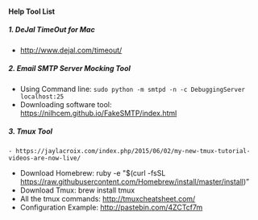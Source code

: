 #### Help Tool List
##### 1. DeJal TimeOut for Mac
 - http://www.dejal.com/timeout/

##### 2. Email SMTP Server Mocking Tool
 - Using Command line: ``` sudo python -m smtpd -n -c DebuggingServer localhost:25 ```
 - Downloading software tool: https://nilhcem.github.io/FakeSMTP/index.html

##### 3. Tmux Tool
 	- https://jaylacroix.com/index.php/2015/06/02/my-new-tmux-tutorial-videos-are-now-live/
  - Download Homebrew: ruby -e "$(curl -fsSL https://raw.githubusercontent.com/Homebrew/install/master/install)”
  - Download Tmux: brew install tmux
  - All the tmux commands: http://tmuxcheatsheet.com/
  - Configuration Example: http://pastebin.com/4ZCTcf7m



